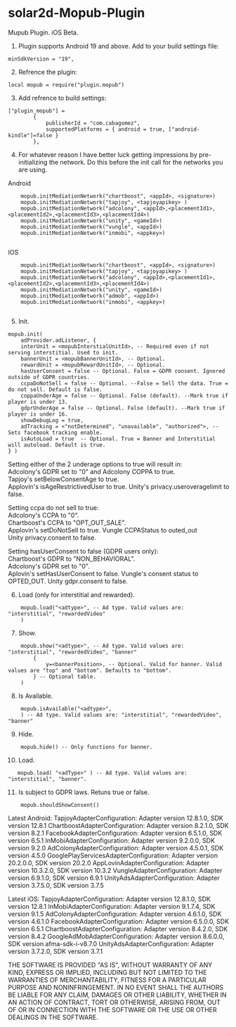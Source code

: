 # solar2d-Mopub-Plugin
Mupub Plugin. iOS Beta.

1. Plugin supports Android 19 and above. Add to your build settings file:
```
minSdkVersion = "19",
```
2. Refrence the plugin:
```
local mopub = require("plugin.mopub")
```   
3. Add refrence to build settings:   
```   
["plugin_mopub"] = 
        {
            publisherId = "com.cabagomez",
            supportedPlatforms = { android = true, ["android-kindle"]=false } 
        },
```   
4. For whatever reason I have better luck getting impressions by pre-initializing the network. Do this before the init call for the networks you are using.

Android   
```   
    mopub.initMediationNetwork("chartboost", <appId>, <signature>)
    mopub.initMediationNetwork("tapjoy", <tapjoyapikey> )
    mopub.initMediationNetwork("adcolony", <appId>,<placementId1>,<placementId2>,<placementId3>,<placementId4>)
    mopub.initMediationNetwork("unity", <gameId>)
    mopub.initMediationNetwork("vungle", <appId>)
    mopub.initMediationNetwork("inmobi", <appkey>)  
    
```   
IOS   
```   
    mopub.initMediationNetwork("chartboost", <appId>, <signature>)
    mopub.initMediationNetwork("tapjoy", <tapjoyapikey> )
    mopub.initMediationNetwork("adcolony", <appId>,<placementId1>,<placementId2>,<placementId3>,<placementId4>)
    mopub.initMediationNetwork("unity", <gameId>)
    mopub.initMediationNetwork("admob", <appId>) 
    mopub.initMediationNetwork("inmobi", <appkey>) 
    
```  
5. Init.   
```   
mopub.init( 
    adProvider.adListener, { 
    interUnit = <mopubInterstialUnitId>, -- Required even if not serving interstitial. Used to init.
    bannerUnit = <mopubBannerUnitId>, -- Optional.
    rewardUnit = <mopubRewardUnitId>, -- Optional.
    hasUserConsent = false -- Optional. False = GDPR consent. Ignored outside of GDPR countries.
    ccpaDoNotSell = false -- Optional. --False = Sell the data. True = do not sell. Default is false.
    coppaUnderAge = false -- Optional. False (default). --Mark true if player is under 13.
    gdprUnderAge = false -- Optional. False (default). --Mark true if player is under 16.
    showDebugLog = true,
    adTracking = <"notDetermined", "unavailable", "authorized">, -- Sets facebook tracking enable.
    isAutoLoad = true  -- Optional. True = Banner and Interstitial will autoload. Default is true.
} )
```   
Setting either of the 2 underage options to true will result in:  
    Adcolony's GDPR set to "0" and Adcolony COPPA to true.   
    Tapjoy's setBelowConsentAge to true.   
    Applovin's isAgeRestrictivedUser to true. 
    Unity's privacy.useroveragelimit to false.  

Setting ccpa do not sell to true:   
    Adcolony's CCPA to "0".     
    Chartboost's CCPA to "OPT_OUT_SALE".    
    Applovin's setDoNotSell to true.
    Vungle CCPAStatus to outed_out   
    Unity privacy.consent to false.

Setting hasUserConsent to false (GDPR users only):   
    Chartboost's GDPR to "NON_BEHAVIORAL".   
    Adcolony's GDPR set to "0".   
    Aplovin's setHasUserConsent to false.
    Vungle's consent status to OPTED_OUT.
    Unity gdpr.consent to false.


6. Load (only for interstitial and rewarded).   
```
    mopub.load("<adtype>", -- Ad type. Valid values are: "interstitial", "rewardedVideo"
    )
```   
7. Show.   
```   
    mopub.show("<adtype>", -- Ad type. Valid values are: "interstitial", "rewardedVideo", "banner"
        {
            y=<bannerPosition>, -- Optional. Valid for banner. Valid values are "top" and "bottom". Defaults to "bottom".
        } -- Optional table.
    )
```   
8. Is Available.   
```   
    mopub.isAvailable("<adtype>",
    ) -- Ad type. Valid values are: "interstitial", "rewardedVideo", "banner" 
```  
9. Hide.   
```   
    mopub.hide() -- Only functions for banner.
```   
10. Load.   
```   
   mopub.load( "<adType>" ) -- Ad type. Valid values are: "interstitial", "banner".
```   
11. Is subject to GDPR laws. Retuns true or false.   
```   
    mopub.shouldShowConsent()
```   

Latest Android:
    TapjoyAdapterConfiguration: Adapter version 12.8.1.0, SDK version 12.8.1
    ChartboostAdapterConfiguration: Adapter version 8.2.1.0, SDK version 8.2.1
    FacebookAdapterConfiguration: Adapter version 6.5.1.0, SDK version 6.5.1
    InMobiAdapterConfiguration: Adapter version 9.2.0.0, SDK version 9.2.0
    AdColonyAdapterConfiguration: Adapter version 4.5.0.1, SDK version 4.5.0
    GooglePlayServicesAdapterConfiguration: Adapter version 20.2.0.0, SDK version 20.2.0
    AppLovinAdapterConfiguration: Adapter version 10.3.2.0, SDK version 10.3.2
    VungleAdapterConfiguration: Adapter version 6.9.1.0, SDK version 6.9.1
    UnityAdsAdapterConfiguration: Adapter version 3.7.5.0, SDK version 3.7.5


Latest iOS:
    TapjoyAdapterConfiguration: Adapter version 12.8.1.0, SDK version 12.8.1
	InMobiAdapterConfiguration: Adapter version 9.1.7.4, SDK version 9.1.5
	AdColonyAdapterConfiguration: Adapter version 4.6.1.0, SDK version 4.6.1.0
	FacebookAdapterConfiguration: Adapter version 6.5.0.0, SDK version 6.5.1
	ChartboostAdapterConfiguration: Adapter version 8.4.2.0, SDK version 8.4.2
	GoogleAdMobAdapterConfiguration: Adapter version 8.6.0.0, SDK version afma-sdk-i-v8.7.0
	UnityAdsAdapterConfiguration: Adapter version 3.7.2.0, SDK version 3.7.1

THE SOFTWARE IS PROVIDED "AS IS", WITHOUT WARRANTY OF ANY KIND, EXPRESS OR
IMPLIED, INCLUDING BUT NOT LIMITED TO THE WARRANTIES OF MERCHANTABILITY,
FITNESS FOR A PARTICULAR PURPOSE AND NONINFRINGEMENT. IN NO EVENT SHALL THE
AUTHORS BE LIABLE FOR ANY CLAIM, DAMAGES OR OTHER
LIABILITY, WHETHER IN AN ACTION OF CONTRACT, TORT OR OTHERWISE, ARISING FROM,
OUT OF OR IN CONNECTION WITH THE SOFTWARE OR THE USE OR OTHER DEALINGS IN THE
SOFTWARE.
